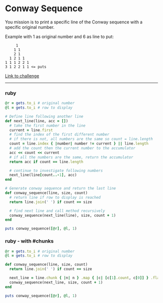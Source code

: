 # Conway Sequence

You mission is to print a specific line of the Conway sequence with a specific original number.

Example with 1 as original number and 6 as line to put:

```
     1
    1 1
    2 1
  1 2 1 1
1 1 1 2 2 1
3 1 2 2 1 1 <= puts
```

[Link to challenge](https://www.codingame.com/ide/puzzle/conway-sequence)

---

### ruby

```ruby
@r = gets.to_i # original number
@l = gets.to_i # row to display

# Define line following another line
def next_line(line, acc = [])
  # take the first number in the line
  current = line.first
  # find the index of the first different number
  # if there is not, all numbers are the same so count = line.length
  count = line.index { |number| number != current } || line.length
  # add the count then the current number to the accumulator
  acc << count << current
  # if all the numbers are the same, return the accumulator
  return acc if count == line.length

  # continue to investigate following numbers
  next_line(line[count..-1], acc)
end

# Generate conway sequence and return the last line
def conway_sequence(line, size, count)
  # return line if row to display is reached
  return line.join(' ') if count == size

  # find next line and call method recursively
  conway_sequence(next_line(line), size, count + 1)
end

puts conway_sequence([@r], @l, 1)
```

### ruby - with #chunks

```ruby
@r = gets.to_i # original number
@l = gets.to_i # row to display

def conway_sequence(line, size, count)
  return line.join(' ') if count == size

  next_line = line.chunk { |n| n } .map { |c| [c[1].count, c[0]] } .flatten
  conway_sequence(next_line, size, count + 1)
end

puts conway_sequence([@r], @l, 1)
```